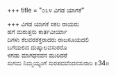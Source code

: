 +++
title = "೦೩೪ ವಿಗಡ ಯಾಗಕೆ"

+++
ವಿಗಡ ಯಾಗಕೆ ಸಕಲ ರಾಯರು   
ಹಗೆ ಮರುತ್ತನು ಕಾರ್ತವೀರ್ಯಾ  
ದಿಗಳು ಕೆಲವರಶಕ್ತರಾದರು ರಾಜಸೂಯದಲಿ   
ಬಗೆಯಲಿದ ದುಷ್ಕಾಲವಸುರರೊ  
ಳಗಡು ಮಾಗಧನವನ ಮುರಿದರೆ  
ಸುಗಮ ನಿಮ್ಮಯ್ಯಂಗೆ ಸುರಪದವೆಂದನಸುರಾರಿ      ॥34॥